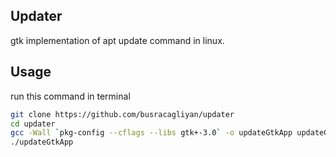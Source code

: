 ## Updater

gtk implementation of apt update command in linux.

## Usage

run this command in terminal

```sh
git clone https://github.com/busracagliyan/updater
cd updater
gcc -Wall `pkg-config --cflags --libs gtk+-3.0` -o updateGtkApp updateGtkApp.c `pkg-config --cflags --libs gtk+-3.0` -export-dynamic
./updateGtkApp
```
